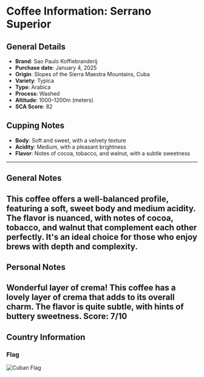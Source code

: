 # Coffee Information: Serrano Superior
## General Details
* **Brand**: Sao Paulo Koffiebranderij  
* **Purchase date**: January 4, 2025
* **Origin**: Slopes of the Sierra Maestra Mountains, Cuba
* **Variety**: Typica
* **Type**: Arabica
* **Process**: Washed
* **Altitude**: 1000–1200m (meters) 
* **SCA Score**: 82
## Cupping Notes
* **Body**: Soft and sweet, with a velvety texture
* **Acidity**: Medium, with a pleasant brightness
* **Flavor**: Notes of cocoa, tobacco, and walnut, with a subtle sweetness
---
## General Notes
This coffee offers a well-balanced profile, featuring a soft, sweet body and medium acidity. The flavor is nuanced, with notes of cocoa, tobacco, and walnut that complement each other perfectly. It's an ideal choice for those who enjoy brews with depth and complexity.
---
## Personal Notes
Wonderful layer of crema! This coffee has a lovely layer of crema that adds to its overall charm. The flavor is quite subtle, with hints of buttery sweetness. Score: 7/10
---
## Country Information
### Flag
![Cuban Flag](https://upload.wikimedia.org/wikipedia/commons/b/bd/Flag_of_Cuba.svg)